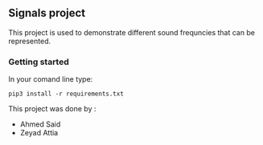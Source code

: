 
## Signals project

This project is used to demonstrate different sound frequncies that can be represented.



### Getting started

In your comand line type:

```
pip3 install -r requirements.txt

```


This project was done by :
- Ahmed Said
- Zeyad Attia
